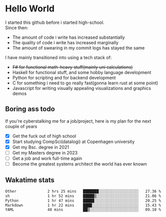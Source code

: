 # Hello World

I started this github before i started high-school.  
Since then:
- The amount of code i write has increased substantially
- The quality of code i write has increased marginally
- The amount of swearing in my commit logs has stayed the same

I have mainly transitioned into using a tech stack of:
- ~~F# for functional math-heavy stuff(mainly uni calculations)~~
- Haskell for functional stuff, and some hobby language development
- Python for scripting and for backend development
- C for something i need to go really fast(gonna learn rust at some point)
- Javascript for writing visually appealing visualizations and graphics demos

## Boring ass todo
If you're cyberstalking me for a job/project, here is my plan for the next couple of years
- [x] Get the fuck out of high school
- [x] Start studying CompSci(datalogi) at Copenhagen university
- [x] Get my Bsc. degree in 2021
- [ ] Get my Masters degree in 2023
- [ ] Get a job and work full-time again
- [ ] Become the greatest systems architect the world has ever known

## Wakatime stats
<!--START_SECTION:waka-->

```txt
Other              2 hrs 25 mins   ███████░░░░░░░░░░░░░░░░░░   27.36 %
sh                 1 hr 52 mins    █████▒░░░░░░░░░░░░░░░░░░░   21.06 %
Python             1 hr 47 mins    █████░░░░░░░░░░░░░░░░░░░░   20.25 %
Markdown           1 hr 22 mins    ████░░░░░░░░░░░░░░░░░░░░░   15.43 %
YAML               48 mins         ██▒░░░░░░░░░░░░░░░░░░░░░░   09.10 %
```

<!--END_SECTION:waka-->
